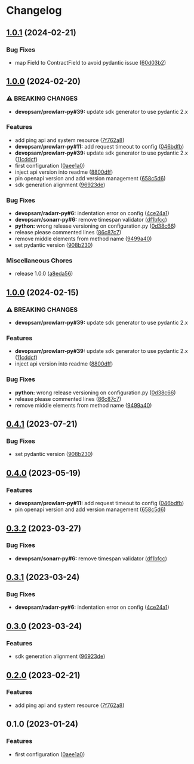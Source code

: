 # Changelog

## [1.0.1](https://github.com/devopsarr/prowlarr-py/compare/v1.0.0...v1.0.1) (2024-02-21)


### Bug Fixes

* map Field to ContractField to avoid pydantic issue ([60d03b2](https://github.com/devopsarr/prowlarr-py/commit/60d03b2f42e17d254c65f448d0728ee90b957865))

## [1.0.0](https://github.com/devopsarr/prowlarr-py/compare/v1.0.0...v1.0.0) (2024-02-20)


### ⚠ BREAKING CHANGES

* **devopsarr/prowlarr-py#39:** update sdk generator to use pydantic 2.x

### Features

* add ping api and system resource ([7f762a8](https://github.com/devopsarr/prowlarr-py/commit/7f762a8bb799de4e095cad43ec2f38fbc03284c2))
* **devopsarr/prowlarr-py#11:** add request timeout to config ([046bdfb](https://github.com/devopsarr/prowlarr-py/commit/046bdfb56c4862a818edca82812feb5c9aaa68f6))
* **devopsarr/prowlarr-py#39:** update sdk generator to use pydantic 2.x ([11cddcf](https://github.com/devopsarr/prowlarr-py/commit/11cddcfdb32f5e4261f40e4ca80d49cf31845a0c))
* first configuration ([0aee1a0](https://github.com/devopsarr/prowlarr-py/commit/0aee1a0216405053bb371d71f633147feafc5556))
* inject api version into readme ([8800dff](https://github.com/devopsarr/prowlarr-py/commit/8800dffe0707a034d7d49ed8e90b31453a65f8df))
* pin openapi version and add version management ([658c5d6](https://github.com/devopsarr/prowlarr-py/commit/658c5d68b5b516b460c25aaf5a09424972ddb5a4))
* sdk generation alignment ([96923de](https://github.com/devopsarr/prowlarr-py/commit/96923de6f4e2338366051ee41b3f187c33358630))


### Bug Fixes

* **devopsarr/radarr-py#6:** indentation error on config ([4ce24a1](https://github.com/devopsarr/prowlarr-py/commit/4ce24a10beaac9cc5947e680e27d8319051e1e8f))
* **devopsarr/sonarr-py#6:** remove timespan validator ([df1bfcc](https://github.com/devopsarr/prowlarr-py/commit/df1bfcc4a68661856a240d375c66cacc02807e2c))
* **python:** wrong release versioning on configuration.py ([0d38c66](https://github.com/devopsarr/prowlarr-py/commit/0d38c66456f419445b125fe69db22cb1b8ec0533))
* release please commented lines ([86c87c7](https://github.com/devopsarr/prowlarr-py/commit/86c87c732fc56f4c5a9139573bcdf898544080ea))
* remove middle elements from method name ([9499a40](https://github.com/devopsarr/prowlarr-py/commit/9499a40b6376ffe450397f93f3e73b2f4eddb3d4))
* set pydantic version ([908b230](https://github.com/devopsarr/prowlarr-py/commit/908b2304bec9c14bffda872b41b590fc5fbcc71d))


### Miscellaneous Chores

* release 1.0.0 ([a8eda56](https://github.com/devopsarr/prowlarr-py/commit/a8eda56d26c5ae4bb15b034fa39d6072d1a0a948))

## [1.0.0](https://github.com/devopsarr/prowlarr-py/compare/v0.4.1...v1.0.0) (2024-02-15)


### ⚠ BREAKING CHANGES

* **devopsarr/prowlarr-py#39:** update sdk generator to use pydantic 2.x

### Features

* **devopsarr/prowlarr-py#39:** update sdk generator to use pydantic 2.x ([11cddcf](https://github.com/devopsarr/prowlarr-py/commit/11cddcfdb32f5e4261f40e4ca80d49cf31845a0c))
* inject api version into readme ([8800dff](https://github.com/devopsarr/prowlarr-py/commit/8800dffe0707a034d7d49ed8e90b31453a65f8df))


### Bug Fixes

* **python:** wrong release versioning on configuration.py ([0d38c66](https://github.com/devopsarr/prowlarr-py/commit/0d38c66456f419445b125fe69db22cb1b8ec0533))
* release please commented lines ([86c87c7](https://github.com/devopsarr/prowlarr-py/commit/86c87c732fc56f4c5a9139573bcdf898544080ea))
* remove middle elements from method name ([9499a40](https://github.com/devopsarr/prowlarr-py/commit/9499a40b6376ffe450397f93f3e73b2f4eddb3d4))

## [0.4.1](https://github.com/devopsarr/prowlarr-py/compare/v0.4.0...v0.4.1) (2023-07-21)


### Bug Fixes

* set pydantic version ([908b230](https://github.com/devopsarr/prowlarr-py/commit/908b2304bec9c14bffda872b41b590fc5fbcc71d))

## [0.4.0](https://github.com/devopsarr/prowlarr-py/compare/v0.3.2...v0.4.0) (2023-05-19)


### Features

* **devopsarr/prowlarr-py#11:** add request timeout to config ([046bdfb](https://github.com/devopsarr/prowlarr-py/commit/046bdfb56c4862a818edca82812feb5c9aaa68f6))
* pin openapi version and add version management ([658c5d6](https://github.com/devopsarr/prowlarr-py/commit/658c5d68b5b516b460c25aaf5a09424972ddb5a4))

## [0.3.2](https://github.com/devopsarr/prowlarr-py/compare/v0.3.1...v0.3.2) (2023-03-27)


### Bug Fixes

* **devopsarr/sonarr-py#6:** remove timespan validator ([df1bfcc](https://github.com/devopsarr/prowlarr-py/commit/df1bfcc4a68661856a240d375c66cacc02807e2c))

## [0.3.1](https://github.com/devopsarr/prowlarr-py/compare/v0.3.0...v0.3.1) (2023-03-24)


### Bug Fixes

* **devopsarr/radarr-py#6:** indentation error on config ([4ce24a1](https://github.com/devopsarr/prowlarr-py/commit/4ce24a10beaac9cc5947e680e27d8319051e1e8f))

## [0.3.0](https://github.com/devopsarr/prowlarr-py/compare/v0.2.0...v0.3.0) (2023-03-24)


### Features

* sdk generation alignment ([96923de](https://github.com/devopsarr/prowlarr-py/commit/96923de6f4e2338366051ee41b3f187c33358630))

## [0.2.0](https://github.com/devopsarr/prowlarr-py/compare/v0.1.0...v0.2.0) (2023-02-21)


### Features

* add ping api and system resource ([7f762a8](https://github.com/devopsarr/prowlarr-py/commit/7f762a8bb799de4e095cad43ec2f38fbc03284c2))

## 0.1.0 (2023-01-24)


### Features

* first configuration ([0aee1a0](https://github.com/devopsarr/prowlarr-py/commit/0aee1a0216405053bb371d71f633147feafc5556))
